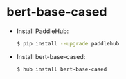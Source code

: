 # bert-base-cased
* Install PaddleHub: 

    ```bash
    $ pip install --upgrade paddlehub
    ```

* Install bert-base-cased: 

    ```bash
    $ hub install bert-base-cased
    ```
